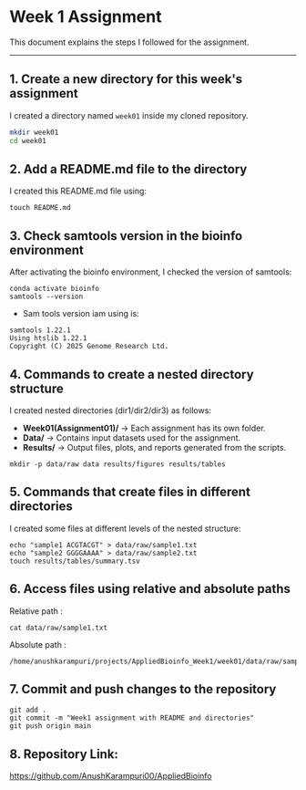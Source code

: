 # Week 1 Assignment

This document explains the steps I followed for the assignment.

---

## 1. Create a new directory for this week's assignment
I created a directory named `week01` inside my cloned repository.

```bash
mkdir week01
cd week01
```

## 2. Add a README.md file to the directory

I created this README.md file using:
```
touch README.md
```

## 3. Check samtools version in the bioinfo environment

After activating the bioinfo environment, I checked the version of samtools:

```
conda activate bioinfo
samtools --version
```

* Sam tools version iam using is:
```
samtools 1.22.1
Using htslib 1.22.1
Copyright (C) 2025 Genome Research Ltd.
```


## 4. Commands to create a nested directory structure

I created nested directories (dir1/dir2/dir3) as follows:
- **Week01(Assignment01)/** → Each assignment has its own folder.  
- **Data/** → Contains input datasets used for the assignment.  
- **Results/** → Output files, plots, and reports generated from the scripts.

```
mkdir -p data/raw data results/figures results/tables
```

## 5. Commands that create files in different directories

I created some files at different levels of the nested structure:

```
echo "sample1 ACGTACGT" > data/raw/sample1.txt
echo "sample2 GGGGAAAA" > data/raw/sample2.txt
touch results/tables/summary.tsv
```

## 6. Access files using relative and absolute paths

Relative path :
```
cat data/raw/sample1.txt
```
Absolute path :
```
/home/anushkarampuri/projects/AppliedBioinfo_Week1/week01/data/raw/sample1.txt
```

## 7. Commit and push changes to the repository
```
git add .
git commit -m "Week1 assignment with README and directories"
git push origin main
```

## 8. Repository Link:

https://github.com/AnushKarampuri00/AppliedBioinfo




 
 






